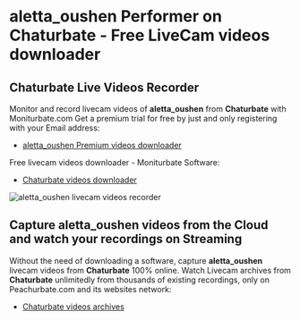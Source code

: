 # aletta_oushen Performer on Chaturbate - Free LiveCam videos downloader

## Chaturbate Live Videos Recorder

Monitor and record livecam videos of **aletta_oushen** from **Chaturbate** with Moniturbate.com
Get a premium trial for free by just and only registering with your Email address:
* [aletta_oushen Premium videos downloader](https://moniturbate.com/request-demo-licence-key.html)

Free livecam videos downloader - Moniturbate Software:
* [Chaturbate videos downloader](https://moniturbate.com/moniturbate-download-software.html)

![aletta_oushen livecam videos recorder](https://peachurnet.com/templates/moniturbate-software.png)


## Capture aletta_oushen videos from the Cloud and watch your recordings on Streaming

Without the need of downloading a software, capture **aletta_oushen** livecam videos from **Chaturbate** 100% online.
Watch Livecam archives from **Chaturbate** unlimitedly from thousands of existing recordings, only on Peachurbate.com and its websites network:
* [Chaturbate videos archives](https://peachurnet.com/)